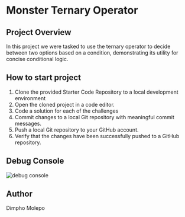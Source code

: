 # Monster Ternary Operator

## Project Overview

In this project we were tasked to use the ternary operator to decide between two options based on a condition, demonstrating its utility for concise conditional logic.

## How to start project

1. Clone the provided Starter Code Repository to a local development environment
2. Open the cloned project in a code editor.
3. Code a solution for each of the challenges
4. Commit changes to a local Git repository with meaningful commit messages.
5. Push a local Git repository to your GitHub account.
6. Verify that the changes have been successfully pushed to a GitHub repository.

## Debug Console 
![debug console](image.png)

## Author
Dimpho Molepo